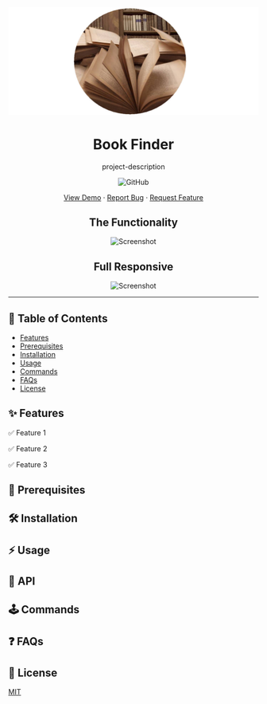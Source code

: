 <div align="center">
  <a href="https://github.com/github_username/repo_name">
    <img src="https://github.com/MaorLev/assets/blob/master/.github/book-finder/screenshoots/book-finder-logo.jpg" alt="Logo">
  </a>
  <h1>Book Finder</h1>
  <p>project-description</p>
  <p>
    <img alt="GitHub" src="https://img.shields.io/github/license/avivharuzi/readme-template?style=for-the-badge">
  </p>
  <p>
    <a href="https://maorlev.github.io/book-finder/" target="_blank">View Demo</a>
    ·
    <a href="https://github.com/github_username/repo_name/issues">Report Bug</a>
    ·
    <a href="https://github.com/github_username/repo_name/issues">Request Feature</a>
  </p>
  <h2>The Functionality</h2>
  <img src="https://github.com/MaorLev/assets/blob/master/.github/book-finder/Gif's%20animation/functionalities%20animation.gif" alt="Screenshot">
  <h2>Full Responsive</h2>
  <img src="https://github.com/MaorLev/assets/blob/master/.github/book-finder/Gif's%20animation/responsibility.gif" alt="Screenshot">
</div>

---

## 📖 Table of Contents

- [Features](#✨-Features)
- [Prerequisites](#🎯-Prerequisites)
- [Installation](#🛠️-Installation)
- [Usage](#⚡️-Usage)
- [Commands](#🕹-Commands)
- [FAQs](#❓-FAQs)
- [License](#📜-License)

## ✨ Features

✅ Feature 1

✅ Feature 2

✅ Feature 3

## 🎯 Prerequisites

## 🛠️ Installation

## ⚡️ Usage

## 🔧 API

## 🕹 Commands

## ❓ FAQs

## 📜 License

[MIT](LICENSE)
